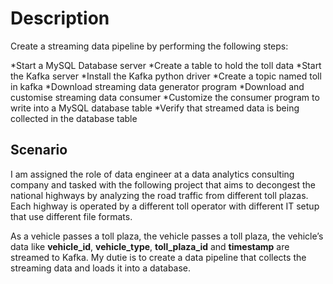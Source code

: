 # Description 
Create a streaming data pipeline by performing the following steps:

*Start a MySQL Database server
*Create a table to hold the toll data
*Start the Kafka server
*Install the Kafka python driver
*Create a topic named toll in kafka
*Download streaming data generator program
*Download and customise streaming data consumer
*Customize the consumer program to write into a MySQL database table
*Verify that streamed data is being collected in the database table

## Scenario 
I am assigned the role of data engineer at a data analytics consulting company and tasked with the following project that aims to decongest the national highways by analyzing the road traffic from different toll plazas. Each highway is operated by a different toll operator with different IT setup that use different file formats.

As a vehicle passes a toll plaza, the vehicle passes a toll plaza, the vehicle’s data like **vehicle_id**, **vehicle_type**, **toll_plaza_id** and **timestamp** are streamed to Kafka.
My dutie is to create a data pipeline that collects the streaming data and loads it into a database. 
